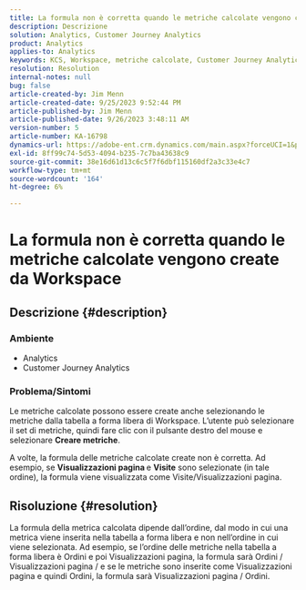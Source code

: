 ```yaml
---
title: La formula non è corretta quando le metriche calcolate vengono create da Workspace
description: Descrizione
solution: Analytics, Customer Journey Analytics
product: Analytics
applies-to: Analytics
keywords: KCS, Workspace, metriche calcolate, Customer Journey Analytics
resolution: Resolution
internal-notes: null
bug: false
article-created-by: Jim Menn
article-created-date: 9/25/2023 9:52:44 PM
article-published-by: Jim Menn
article-published-date: 9/26/2023 3:48:11 AM
version-number: 5
article-number: KA-16798
dynamics-url: https://adobe-ent.crm.dynamics.com/main.aspx?forceUCI=1&pagetype=entityrecord&etn=knowledgearticle&id=15729ad8-ed5b-ee11-be6f-6045bd006268
exl-id: 8ff99c74-5d53-4094-b235-7c7ba43638c9
source-git-commit: 38e16d61d13c6c5f7f6dbf115160df2a3c33e4c7
workflow-type: tm+mt
source-wordcount: '164'
ht-degree: 6%

---
```


# La formula non è corretta quando le metriche calcolate vengono create da Workspace

## Descrizione {#description}


### <b>Ambiente</b>

- Analytics
- Customer Journey Analytics


### <b>Problema/Sintomi</b>

Le metriche calcolate possono essere create anche selezionando le metriche dalla tabella a forma libera di Workspace. L’utente può selezionare il set di metriche, quindi fare clic con il pulsante destro del mouse e selezionare <b>Creare metriche</b>.

A volte, la formula delle metriche calcolate create non è corretta. Ad esempio, se <b>Visualizzazioni pagina </b>e <b>Visite</b> sono selezionate (in tale ordine), la formula viene visualizzata come Visite/Visualizzazioni pagina.


## Risoluzione {#resolution}


La formula della metrica calcolata dipende dall’ordine, dal modo in cui una metrica viene inserita nella tabella a forma libera e non nell’ordine in cui viene selezionata. Ad esempio, se l’ordine delle metriche nella tabella a forma libera è Ordini e poi Visualizzazioni pagina, la formula sarà Ordini / Visualizzazioni pagina / e se le metriche sono inserite come Visualizzazioni pagina e quindi Ordini, la formula sarà Visualizzazioni pagina / Ordini.
